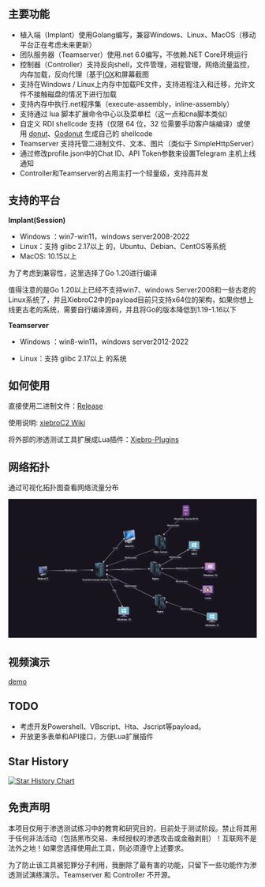 

## 主要功能

- 植入端（Implant）使用Golang编写，兼容Windows、Linux、MacOS（移动平台正在考虑未来更新）
- 团队服务器（Teamserver）使用.net 6.0编写，不依赖.NET Core环境运行
- 控制器（Controller）支持反向shell，文件管理，进程管理，网络流量监控，内存加载，反向代理（基于[IOX](https://github.com/EddieIvan01/iox）模型)和屏幕截图
- 支持在Windows / Linux上内存中加载PE文件，支持进程注入和迁移，允许文件不接触磁盘的情况下进行加载
- 支持内存中执行.net程序集（execute-assembly，inline-assembly）
- 支持通过 lua 脚本扩展命令中心以及菜单栏（这一点和cna脚本类似）
- 自定义 RDI shellcode 支持（仅限 64 位，32 位需要手动客户端编译）或使用 [donut](https://github.com/TheWover/donut)、[Godonut](https://github.com/Binject/go-donut) 生成自己的 shellcode
- Teamserver 支持托管二进制文件、文本、图片（类似于 SimpleHttpServer）
- 通过修改profile.json中的Chat  ID、API Token参数来设置Telegram 主机上线通知
- Controller和Teamserver的占用主打一个轻量级，支持高并发

## 支持的平台

**Implant(Session)**

- Windows ：win7-win11，windows server2008-2022
- Linux：支持 glibc 2.17以上 的，Ubuntu、Debian、CentOS等系统
- MacOS: 10.15以上

为了考虑到兼容性，这里选择了Go 1.20进行编译

值得注意的是Go 1.20以上已经不支持win7、windows Server2008和一些古老的Linux系统了，并且XiebroC2中的payload目前只支持x64位的架构，如果你想上线更古老的系统，需要自行编译源码，并且将Go的版本降低到1.19-1.16以下



**Teamserver**

- Windows ：win8-win11，windows server2012-2022

- Linux：支持 glibc 2.17以上 的系统

  

## 如何使用

直接使用二进制文件：[Release](https://github.com/INotGreen/XiebroC2/releases)

使用说明: [xiebroC2 Wiki](https://github.com/INotGreen/XiebroC2/wiki)

将外部的渗透测试工具扩展成Lua插件：[Xiebro-Plugins](https://github.com/INotGreen/Xiebro-Plugins)

## 网络拓扑

通过可视化拓扑图查看网络流量分布

![image-20240818150942815](Image/image-20240818150942815.png)

## 视频演示

[demo](https://private-user-images.githubusercontent.com/89376703/305162512-771c2e88-afd8-493d-a575-7e10149837dd.mp4)



## TODO

- 考虑开发Powershell、VBscript、Hta、Jscript等payload。
- 开放更多表单和API接口，方便Lua扩展插件



## Star History

[![Star History Chart](https://api.star-history.com/svg?repos=INotGreen/XiebroC2&type=Date)](https://star-history.com/#INotGreen/XiebroC2&Date)

## 免责声明

本项目仅用于渗透测试练习中的教育和研究目的，目前处于测试阶段。禁止将其用于任何非法活动（包括黑市交易、未经授权的渗透攻击或金融剥削）！互联网不是法外之地！如果您选择使用此工具，则必须遵守上述要求。

为了防止该工具被犯罪分子利用，我删除了最有害的功能，只留下一些功能作为渗透测试演练演示。Teamserver 和 Controller 不开源。

